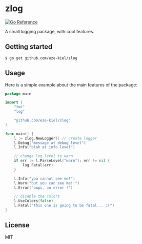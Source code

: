 # zlog

[![Go Reference](https://pkg.go.dev/badge/github.com/eze-kiel/zlog.svg)](https://pkg.go.dev/github.com/eze-kiel/zlog)

A small logging package, with cool features.

## Getting started

```
$ go get github.com/eze-kiel/zlog
```

## Usage

Here is a simple example about the main features of the package:

```go
package main

import (
	"fmt"
	"log"

	"github.com/eze-kiel/zlog"
)

func main() {
	l := zlog.NewLogger() // create logger
	l.Debug("message at debug level")
	l.Info("blah at info level")

    // change log level to warn
	if err := l.ParseLevel("warn"); err != nil {
		log.Fatal(err)
	}

	l.Info("you cannot see me!")
	l.Warn("but you can see me!!")
	l.Error("oops, an error !")

    // disable the colors
	l.UseColors(false)
	l.Fatal("this one is going to be fatal... :(")
}
```

## License

MIT
